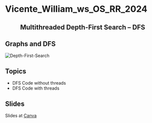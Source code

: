 # Vicente_William_ws_OS_RR_2024
## <p align="center"> Multithreaded Depth-First Search – DFS </p>

## Graphs and DFS

![Depth-First-Search](https://github.com/VicenteSam/Vicente_William_ws_OS_RR_2024/assets/141889498/60fd50d4-a954-4eff-ba56-f5f011b50e58)

## Topics
+ DFS Code without threads
+ DFS Code with threads

## Slides
Slides at [Canva](https://www.canva.com/design/DAGCbyRwCXE/pQlTWQG53VEDiOLKwLQaug/edit?utm_content=DAGCbyRwCXE&utm_campaign=designshare&utm_medium=link2&utm_source=sharebutton)

